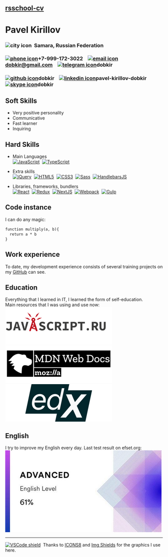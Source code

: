 ## [rsschool-cv](https://dobkir.github.io/rsschool-cv/cv)

# Pavel Kirillov

<!-- CONTACTS -->

### ![city icon](https://img.icons8.com/material/18/000000/city.png)&nbsp; Samara, Russian Federation
### [![phone icon](https://img.icons8.com/material/16/000000/phone--v1.png)](tel:+79991723022)+7-999-172-3022 &nbsp;&nbsp; [![email icon](https://img.icons8.com/material/16/000000/send-mass-email.png)](mailto:p.kirillov2020@gmail.com)dobkir@gmail.com &nbsp;&nbsp; [![telegram icon](https://img.icons8.com/material/16/000000/telegram-app.png)](https://telegram.im/@dobkir)dobkir 
### [![github icon](https://img.icons8.com/material/16/000000/github.png)](https://github.com/dobkir/)dobkir &nbsp;&nbsp; [![linkedin icon](https://img.icons8.com/material/16/000000/linkedin--v1.png)](https://www.linkedin.com/in/pavel-kirillov-dobkir)pavel-kirillov-dobkir &nbsp;&nbsp; [![skype icon](https://img.icons8.com/material/16/000000/skype--v1.png)](https://join.skype.com/invite/zT3dmrW2VgZu)dobkir

<!-- SKILLS -->

## Soft Skills
- Very positive personality
- Communicative
- Fast learner
- Inquiring

## Hard Skills
- Main Languages<br>
[![JavaScript](https://img.shields.io/badge/JavaScript-f1e05a?style=for-the-badge&logo=JavaScript&logoColor=000)](https://javascript.info/)&nbsp;
[![TypeScript](https://img.shields.io/badge/TypeScript-3178c6?style=for-the-badge&logo=TypeScript&logoColor=white)](https://www.typescriptlang.org/)

- Extra skills<br>
[![jQuery](https://img.shields.io/badge/jQuery-0769AD?style=for-the-badge&logo=jQuery&logoColor=white)](https://jquery.com/)&nbsp;
[![HTML5](https://img.shields.io/badge/HTML5-e34c26?style=for-the-badge&logo=HTML5&logoColor=000)](https://www.w3.org/TR/html52/)&nbsp;
[![CSS3](https://img.shields.io/badge/CSS3-563d7c?style=for-the-badge&logo=CSS3&logoColor=fff)](https://www.w3.org/Style/CSS/)&nbsp;
[![Sass](https://img.shields.io/badge/Sass-bf4080?style=for-the-badge&logo=Sass&logoColor=fff)](https://sass-lang.com/)&nbsp;
[![HandlebarsJS](https://img.shields.io/badge/Handlebars-JS-f0772b?style=for-the-badge&logo=Handlebars-JS&logoColor=fff)](https://handlebarsjs.com/)

- Libraries, frameworks, bundlers<br>
[![React](https://img.shields.io/badge/React-282c34?style=for-the-badge&logo=React&logoColor=61dafb)](https://reactjs.org/)&nbsp;
[![Redux](https://img.shields.io/badge/Redux-764abc?style=for-the-badge&logo=Redux&logoColor=fff)](https://redux.js.org/)&nbsp;
[![NextJS](https://img.shields.io/badge/Next.js-000?style=for-the-badge&logo=Next.js&logoColor=fff)](https://nextjs.org/)&nbsp;
[![Webpack](https://img.shields.io/badge/Webpack-8DD6F9?style=for-the-badge&logo=Webpack&logoColor=fff)](https://webpack.js.org/)&nbsp;
[![Gulp](https://img.shields.io/badge/Gulp-fa383e?style=for-the-badge&logo=Gulp&logoColor=fff)](https://gulpjs.com/)

<!-- CODE EXAMPLE -->

## Code instance
I can do any magic:

```
function multiply(a, b){
  return a * b
}
```
<!-- WORK EXPERIENCE -->

## Work experience

To date, my development experience consists of several training projects on my [GitHub](https://github.com/dobkir/) can see.

<!-- EDUCATION -->

## Education
Everything that I learned in IT, I learned the form of self-education.<br>
Main resources that I was using and use now:<br>
[![learn.javascript.ru logo](/img/logos/learnjs-logo.svg)](https://learn.javascript.ru/)<br>
[![MDN WebDocs logo](/img/logos/mdn-logo.svg)](https://developer.mozilla.org/ru/)<br>
[![Edx logo](/img/logos/edx-logo.svg)](https://www.edx.org/)

## English
I try to improve my English every day. Last test result on efset.org:<br>
[![English quick test result](/img/english-test-result.jpg)](https://www.efset.org/quick-check/)<br>

---
[![VSCode shield](https://img.shields.io/badge/Made%20with-VSCode-1f425f.svg)](https://code.visualstudio.com/)&nbsp;
Thanks to [ICONS8](https://icons8.com/) and [Img Shields](https://shields.io) for the graphics I use here.